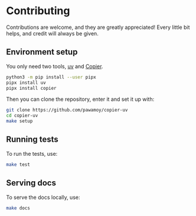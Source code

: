 # Contributing

Contributions are welcome, and they are greatly appreciated!
Every little bit helps, and credit will always be given.

## Environment setup

You only need two tools, [uv](https://github.com/astral-sh/uv)
and [Copier](https://github.com/copier-org/copier).

```bash
python3 -m pip install --user pipx
pipx install uv
pipx install copier
```

Then you can clone the repository, enter it and set it up with:

```bash
git clone https://github.com/pawamoy/copier-uv
cd copier-uv
make setup
```

## Running tests

To run the tests, use:

```bash
make test
```

## Serving docs

To serve the docs locally, use:

```bash
make docs
```
